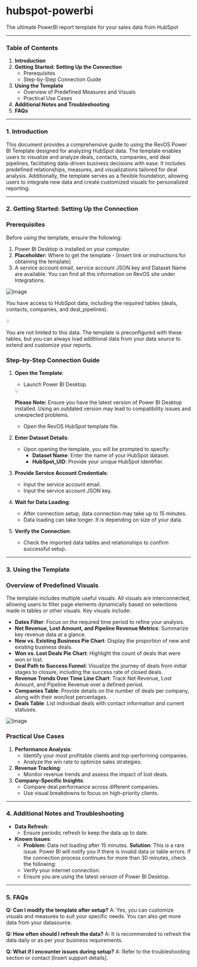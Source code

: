 # hubspot-powerbi

The ultimate PowerBI report template for your sales data from HubSpot

---

### Table of Contents

1. **Introduction**
2. **Getting Started: Setting Up the Connection**
    - Prerequisites
    - Step-by-Step Connection Guide
3. **Using the Template**
    - Overview of Predefined Measures and Visuals
    - Practical Use Cases
4. **Additional Notes and Troubleshooting**
5. **FAQs**

---

### 1. Introduction

This document provides a comprehensive guide to using the RevOS Power BI Template designed for analyzing HubSpot data. The template enables users to visualize and analyze deals, contacts, companies, and deal pipelines, facilitating data-driven business decisions with ease. It includes predefined relationships, measures, and visualizations tailored for deal analysis. Additionally, the template serves as a flexible foundation, allowing users to integrate new data and create customized visuals for personalized reporting.

---

### 2. Getting Started: Setting Up the Connection

### Prerequisites

Before using the template, ensure the following:

1. Power BI Desktop is installed on your computer.
2. **Placeholder:** Where to get the template - [Insert link or instructions for obtaining the template]
3. A service account email, service account JSON key and Dataset Name are available. You can find all this information on RevOS site under Integrations.

![Image](https://github.com/user-attachments/assets/e23cc59c-d654-4b3a-9967-411ba0e45be2)

You have access to HubSpot data, including the required tables (deals, contacts, companies, and deal_pipelines).

<aside>
💡

You are not limited to this data. The template is preconfigured with these tables, but you can always load additional data from your data source to extend and customize your reports. 

</aside>

### Step-by-Step Connection Guide

1. **Open the Template**:
    - Launch Power BI Desktop.
    
    <aside>
    💡
    
    **Please Note:** Ensure you have the latest version of Power BI Desktop installed. Using an outdated version may lead to compatibility issues and unexpected problems.
    
    </aside>
    
    - Open the RevOS HubSpot template file.
2. **Enter Dataset Details**:
    - Upon opening the template, you will be prompted to specify:
        - **Dataset Name**: Enter the name of your HubSpot dataset.
        - **HubSpot_UID**: Provide your unique HubSpot identifier.
3. **Provide Service Account Credentials**:
    - Input the service account email.
    - Input the service account JSON key.
4. **Wait for Data Loading**:
    - After connection setup, data connection may take up to 15 minutes.
    - Data loading can take longer. It is depending on size of your data.
5. **Verify the Connection**:
    - Check the imported data tables and relationships to confirm successful setup.

---

### 3. Using the Template

### Overview of Predefined Visuals

The template includes multiple useful visuals. All visuals are interconnected, allowing users to filter page elements dynamically based on selections made in tables or other visuals. Key visuals include:

- **Dates Filter**: Focus on the required time period to refine your analysis.
- **Net Revenue, Lost Amount, and Pipeline Revenue Metrics**: Summarize key revenue data at a glance.
- **New vs. Existing Business Pie Chart**: Display the proportion of new and existing business deals.
- **Won vs. Lost Deals Pie Chart**: Highlight the count of deals that were won or lost.
- **Deal Path to Success Funnel**: Visualize the journey of deals from initial stages to closure, including the success rate of closed deals.
- **Revenue Trends Over Time Line Chart**: Track Net Revenue, Lost Amount, and Pipeline Revenue over a defined period.
- **Companies Table**: Provide details on the number of deals per company, along with their won/lost percentages.
- **Deals Table**: List individual deals with contact information and current statuses.

![Image](https://github.com/user-attachments/assets/bcbef07c-2dbc-4726-875d-37eff398f45a)

### Practical Use Cases

1. **Performance Analysis**:
    - Identify your most profitable clients and top-performing companies.
    - Analyze the win rate to optimize sales strategies.
2. **Revenue Tracking**:
    - Monitor revenue trends and assess the impact of lost deals.
3. **Company-Specific Insights**:
    - Compare deal performance across different companies.
    - Use visual breakdowns to focus on high-priority clients.

---

### 4. Additional Notes and Troubleshooting

- **Data Refresh**:
    - Ensure periodic refresh to keep the data up to date.
- **Known Issues**:
    - **Problem**: Data not loading after 15 minutes.
    **Solution**: This is a rare issue. Power BI will notify you if there is invalid data or table errors. If the connection process continues for more than 30 minutes, check the following:
    - Verify your internet connection.
    - Ensure you are using the latest version of Power BI Desktop.

---

### 5. FAQs

**Q: Can I modify the template after setup?**
A: Yes, you can customize visuals and measures to suit your specific needs. You can also get more data from your datasource.

**Q: How often should I refresh the data?**
A: It is recommended to refresh the data daily or as per your business requirements.

**Q: What if I encounter issues during setup?**
A: Refer to the troubleshooting section or contact [Insert support details].
